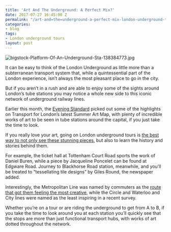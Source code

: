 ```yaml
---
title: 'Art And The Underground: A Perfect Mix?'
date: 2017-07-27 16:45:00 Z
permalink: "/art-and=the=underground-a-perfect-mix-london-underground-tours/"
categories:
- blog
tags:
- London underground tours
layout: post
---
```


![bigstock-Platform-Of-An-Underground-Sta-138384773.jpg](/uploads/bigstock-Platform-Of-An-Underground-Sta-138384773.jpg)

It can be easy to think of the London Underground as little more than a subterranean transport system that, while a quintessential part of the London experience, isn’t always the most pleasant place to go in the city.

But if you aren’t in a rush and are able to enjoy some of the sights around London’s tube stations you may notice a whole new side to this iconic network of underground railway lines.

Earlier this month, the [Evening Standard](http://www.standard.co.uk/goingout/arts/london-summer-art-map-a-guide-to-spotting-art-when-youre-out-and-about-in-the-capital-a3579306.html) picked out some of the highlights on Transport for London’s latest Summer Art Map, with plenty of incredible works of art to be seen in tube stations around the capital, if you just take the time to look.

If you really love your art, going on London underground tours is [the best way to not only see these stunning pieces](http://www.insider-london.co.uk/), but also to learn the history and stories behind them.

For example, the ticket hall at Tottenham Court Road sports the work of Daniel Buren, while a piece by Jacqueline Poncelet can be found at Edgware Road. Journey to Blackhorse Road station, meanwhile, and you’ll be treated to “tessellating tile designs” by Giles Round, the newspaper added. 

Interestingly, the Metropolitan Line was named by commuters as the [route that got them feeling the most creative](http://www.insider-london.co.uk/london-underground-tours-which-tube-lines-provide-the-greatest-inspiration/), while the Circle and Waterloo and City lines were named as the least inspiring in a recent survey. 

Whether you’re on a tour or are riding the underground to get from A to B, if you take the time to look around you at each station you’ll quickly see that the stops are more than just functional transport hubs, with works of art dotted throughout the network. 

